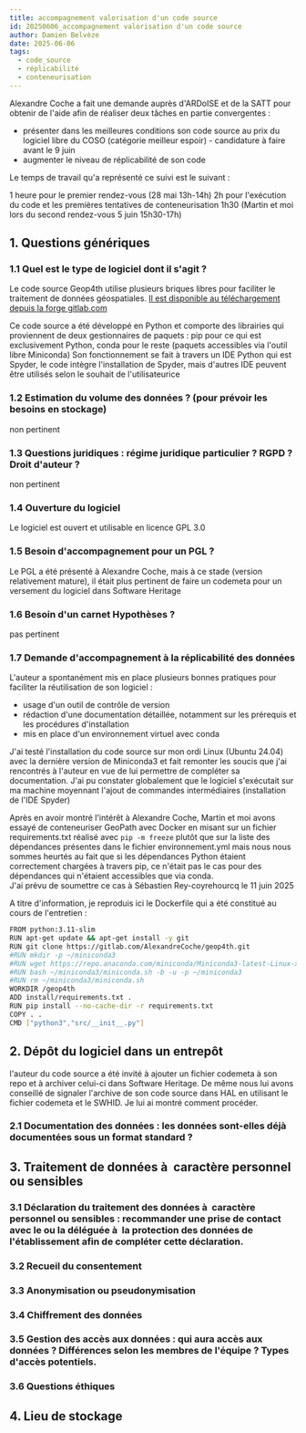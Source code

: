 ```yaml
---
title: accompagnement valorisation d'un code source
id: 20250606_accompagnement valorisation d'un code source
author: Damien Belvèze
date: 2025-06-06
tags:
  - code_source
  - réplicabilité
  - conteneurisation
---
```

<!--
(shortcut Ctrl+shif+F8)
-->

Alexandre Coche a fait une demande auprès d'ARDoISE et de la SATT pour obtenir de l'aide afin de réaliser deux tâches en partie convergentes : 

- présenter dans les meilleures conditions son code source au prix du logiciel libre du COSO (catégorie meilleur espoir) - candidature à faire avant le 9 juin
- augmenter le niveau de réplicabilité de son code

Le temps de travail qu'a représenté ce suivi est le suivant : 

1 heure pour le premier rendez-vous (28 mai 13h-14h)
2h pour l'exécution du code et les premières tentatives de conteneurisation
1h30 (Martin et moi lors du second rendez-vous 5 juin 15h30-17h)
## 1. Questions génériques

###  1.1 Quel est le type de logiciel dont il s'agit ?

Le code source Geop4th utilise plusieurs briques libres pour faciliter le traitement de données géospatiales. [Il est disponible au téléchargement depuis la forge gitlab.com](https://gitlab.com/AlexandreCoche/geop4th)

Ce code source a été développé en Python et comporte des librairies qui proviennent de deux gestionnaires de paquets : pip pour ce qui est exclusivement Python, conda pour le reste (paquets accessibles via l'outil libre Miniconda)
Son fonctionnement se fait à travers un IDE Python qui est Spyder, le code intègre l'installation de Spyder, mais d'autres IDE peuvent être utilisés selon le souhait de l'utilisateurice
### 1.2 Estimation du volume des données ? (pour prévoir les besoins en stockage)

non pertinent

### 1.3 Questions juridiques : régime juridique particulier ? RGPD ? Droit d'auteur ?

non pertinent
### 1.4 Ouverture du logiciel 

Le logiciel est ouvert et utilisable en licence GPL 3.0

### 1.5 Besoin d'accompagnement pour un PGL ?

Le PGL a été présenté à Alexandre Coche, mais à ce stade (version relativement mature), il était plus pertinent de faire un codemeta pour un versement du logiciel dans Software Heritage
### 1.6 Besoin d'un carnet Hypothèses ?

pas pertinent

### 1.7 Demande d'accompagnement à la réplicabilité des données

L'auteur a spontanément mis en place plusieurs bonnes pratiques pour faciliter la réutilisation de son logiciel : 
- usage d'un outil de contrôle de version
- rédaction d'une documentation détaillée, notamment sur les prérequis et les procédures d'installation
- mis en place d'un environnement virtuel avec conda

J'ai testé l'installation du code source sur mon ordi Linux (Ubuntu 24.04) avec la dernière version de Miniconda3 et fait remonter les soucis que j'ai rencontrés à l'auteur en vue de lui permettre de compléter sa documentation. 
J'ai pu constater globalement que le logiciel s'exécutait sur ma machine moyennant l'ajout de commandes intermédiaires (installation de l'IDE Spyder)

Après en avoir montré l'intérêt à Alexandre Coche, Martin et moi avons essayé de conteneuriser GeoPath avec Docker en misant sur un fichier requirements.txt réalisé avec ```pip -m freeze``` plutôt que sur la liste des dépendances présentes dans le fichier environnement.yml mais nous nous sommes heurtés au fait que si les dépendances Python étaient correctement chargées à travers pip, ce n'était pas le cas pour des dépendances qui n'étaient accessibles que via conda.  
J'ai prévu de soumettre ce cas à Sébastien Rey-coyrehourcq le 11 juin 2025

A titre d'information, je reproduis ici le Dockerfile qui a été constitué au cours de l'entretien : 

```bash
FROM python:3.11-slim
RUN apt-get update && apt-get install -y git
RUN git clone https://gitlab.com/AlexandreCoche/geop4th.git
#RUN mkdir -p ~/miniconda3
#RUN wget https://repo.anaconda.com/miniconda/Miniconda3-latest-Linux-x86_64.sh -O ~/miniconda3/miniconda.sh 
#RUN bash ~/miniconda3/miniconda.sh -b -u -p ~/miniconda3 
#RUN rm ~/miniconda3/miniconda.sh
WORKDIR /geop4th
ADD install/requirements.txt .
RUN pip install --no-cache-dir -r requirements.txt
COPY . .
CMD ["python3","src/__init__.py"]
```

## 2. Dépôt du logiciel dans un entrepôt

l'auteur du code source a été invité à ajouter un fichier codemeta à son repo et à archiver celui-ci dans Software Heritage. 
De même nous lui avons conseillé de signaler l'archive de son code source dans HAL en utilisant le fichier codemeta et le SWHID.
Je lui ai montré comment procéder. 

### 2.1 Documentation des données : les données sont-elles déjà  documentées sous un format standard ?
## 3. Traitement de données à  caractère personnel ou sensibles

### 3.1 Déclaration du traitement des données à  caractère personnel ou sensibles : recommander une prise de contact avec le ou la déléguée à  la protection des données de l'établissement afin de compléter cette déclaration.

### 3.2 Recueil du consentement

### 3.3 Anonymisation ou pseudonymisation

### 3.4 Chiffrement des données
### 3.5 Gestion des accès aux données : qui aura accès aux données ? Différences selon les membres de l'équipe ? Types d'accès potentiels.

### 3.6 Questions éthiques


## 4. Lieu de stockage
